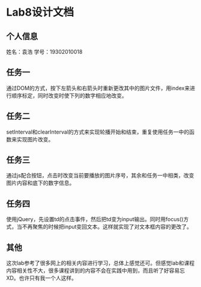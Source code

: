 # Lab8设计文档

## 个人信息
姓名：袁浩
学号：19302010018

## 任务一
通过DOM的方式，按下左箭头和右箭头时重新更改其中的图片文件，用index来进行顺序标定，同时改变时使下列的数字相应地改变。

## 任务二
setInterval和clearInterval的方式来实现轮播开始和结束，重复使用任务一中的函数来实现图片改变。

## 任务三
通过js配合按钮，点击时改变当前要播放的图片序号，其余和任务一中相类，改变图片内容和底下的数字信息。

## 任务四
使用jQuery，先设置td的点击事件，然后把td变为input输出。同时用focus()方式，当不再聚焦的时候把input变回文本。这样就实现了对文本框内容的更改了。

## 其他
这次lab参考了很多网上的相关内容进行学习，总体上感觉还可。但感觉lab和课程内容相关性不大，很多课程讲到的内容不会在实践中用到，而且听了好容易忘XD。也许只有我一个人这样。